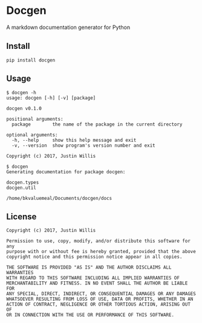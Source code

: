 Docgen
======

A markdown documentation generator for Python

Install
-------

	pip install docgen

Usage
-----

	$ docgen -h
	usage: docgen [-h] [-v] [package]

	docgen v0.1.0

	positional arguments:
	  package        the name of the package in the current directory

	optional arguments:
	  -h, --help     show this help message and exit
	  -v, --version  show program's version number and exit

	Copyright (c) 2017, Justin Willis

	$ docgen
	Generating documentation for package docgen:

	docgen.types
	docgen.util

	/home/bkvaluemeal/Documents/docgen/docs

License
-------

	Copyright (c) 2017, Justin Willis

	Permission to use, copy, modify, and/or distribute this software for any
	purpose with or without fee is hereby granted, provided that the above
	copyright notice and this permission notice appear in all copies.

	THE SOFTWARE IS PROVIDED "AS IS" AND THE AUTHOR DISCLAIMS ALL WARRANTIES
	WITH REGARD TO THIS SOFTWARE INCLUDING ALL IMPLIED WARRANTIES OF
	MERCHANTABILITY AND FITNESS. IN NO EVENT SHALL THE AUTHOR BE LIABLE FOR
	ANY SPECIAL, DIRECT, INDIRECT, OR CONSEQUENTIAL DAMAGES OR ANY DAMAGES
	WHATSOEVER RESULTING FROM LOSS OF USE, DATA OR PROFITS, WHETHER IN AN
	ACTION OF CONTRACT, NEGLIGENCE OR OTHER TORTIOUS ACTION, ARISING OUT OF
	OR IN CONNECTION WITH THE USE OR PERFORMANCE OF THIS SOFTWARE.
